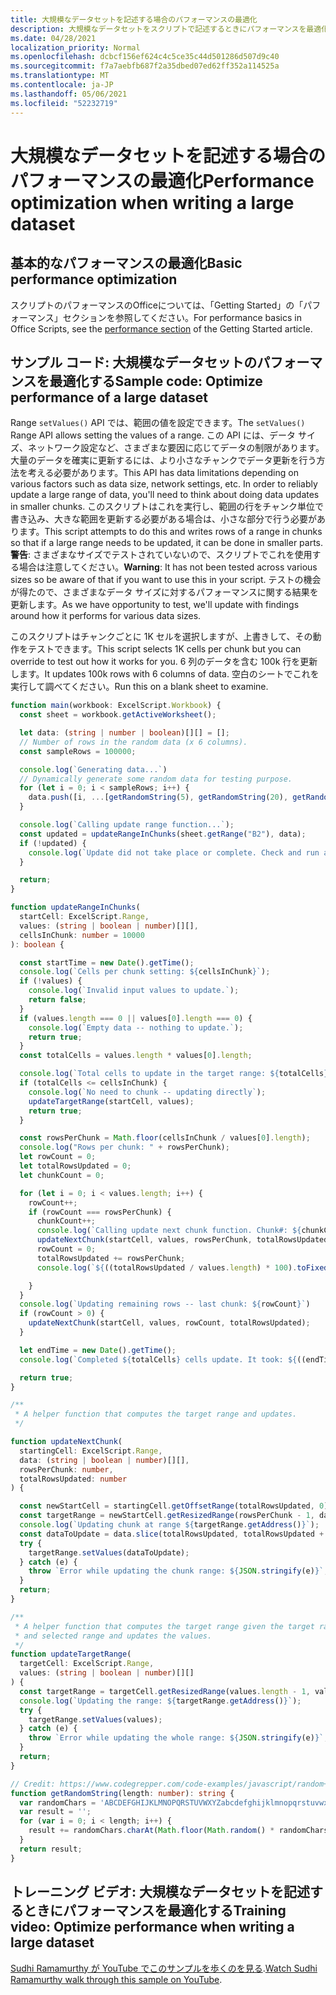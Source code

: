 ```yaml
---
title: 大規模なデータセットを記述する場合のパフォーマンスの最適化
description: 大規模なデータセットをスクリプトで記述するときにパフォーマンスを最適化するOfficeします。
ms.date: 04/28/2021
localization_priority: Normal
ms.openlocfilehash: dcbcf156ef624c4c5ce35c44d501286d507d9c40
ms.sourcegitcommit: f7a7aebfb687f2a35dbed07ed62ff352a114525a
ms.translationtype: MT
ms.contentlocale: ja-JP
ms.lasthandoff: 05/06/2021
ms.locfileid: "52232719"
---
```

# <a name="performance-optimization-when-writing-a-large-dataset"></a><span data-ttu-id="e6c77-103">大規模なデータセットを記述する場合のパフォーマンスの最適化</span><span class="sxs-lookup"><span data-stu-id="e6c77-103">Performance optimization when writing a large dataset</span></span>

## <a name="basic-performance-optimization"></a><span data-ttu-id="e6c77-104">基本的なパフォーマンスの最適化</span><span class="sxs-lookup"><span data-stu-id="e6c77-104">Basic performance optimization</span></span>

<span data-ttu-id="e6c77-105">スクリプトのパフォーマンスのOfficeについては、「Getting Started」の[](getting-started.md#basic-performance-considerations)「パフォーマンス」セクションを参照してください。</span><span class="sxs-lookup"><span data-stu-id="e6c77-105">For performance basics in Office Scripts, see the [performance section](getting-started.md#basic-performance-considerations) of the Getting Started article.</span></span>

## <a name="sample-code-optimize-performance-of-a-large-dataset"></a><span data-ttu-id="e6c77-106">サンプル コード: 大規模なデータセットのパフォーマンスを最適化する</span><span class="sxs-lookup"><span data-stu-id="e6c77-106">Sample code: Optimize performance of a large dataset</span></span>

<span data-ttu-id="e6c77-107">Range `setValues()` API では、範囲の値を設定できます。</span><span class="sxs-lookup"><span data-stu-id="e6c77-107">The `setValues()` Range API allows setting the values of a range.</span></span> <span data-ttu-id="e6c77-108">この API には、データ サイズ、ネットワーク設定など、さまざまな要因に応じてデータの制限があります。大量のデータを確実に更新するには、より小さなチャンクでデータ更新を行う方法を考える必要があります。</span><span class="sxs-lookup"><span data-stu-id="e6c77-108">This API has data limitations depending on various factors such as data size, network settings, etc. In order to reliably update a large range of data, you'll need to think about doing data updates in smaller chunks.</span></span> <span data-ttu-id="e6c77-109">このスクリプトはこれを実行し、範囲の行をチャンク単位で書き込み、大きな範囲を更新する必要がある場合は、小さな部分で行う必要があります。</span><span class="sxs-lookup"><span data-stu-id="e6c77-109">This script attempts to do this and writes rows of a range in chunks so that if a large range needs to be updated, it can be done in smaller parts.</span></span> <span data-ttu-id="e6c77-110">**警告**: さまざまなサイズでテストされていないので、スクリプトでこれを使用する場合は注意してください。</span><span class="sxs-lookup"><span data-stu-id="e6c77-110">**Warning**: It has not been tested across various sizes so be aware of that if you want to use this in your script.</span></span> <span data-ttu-id="e6c77-111">テストの機会が得たので、さまざまなデータ サイズに対するパフォーマンスに関する結果を更新します。</span><span class="sxs-lookup"><span data-stu-id="e6c77-111">As we have opportunity to test, we'll update with findings around how it performs for various data sizes.</span></span>

<span data-ttu-id="e6c77-112">このスクリプトはチャンクごとに 1K セルを選択しますが、上書きして、その動作をテストできます。</span><span class="sxs-lookup"><span data-stu-id="e6c77-112">This script selects 1K cells per chunk but you can override to test out how it works for you.</span></span> <span data-ttu-id="e6c77-113">6 列のデータを含む 100k 行を更新します。</span><span class="sxs-lookup"><span data-stu-id="e6c77-113">It updates 100k rows with 6 columns of data.</span></span> <span data-ttu-id="e6c77-114">空白のシートでこれを実行して調べてください。</span><span class="sxs-lookup"><span data-stu-id="e6c77-114">Run this on a blank sheet to examine.</span></span>

```TypeScript
function main(workbook: ExcelScript.Workbook) {
  const sheet = workbook.getActiveWorksheet();

  let data: (string | number | boolean)[][] = [];
  // Number of rows in the random data (x 6 columns).
  const sampleRows = 100000;

  console.log(`Generating data...`)
  // Dynamically generate some random data for testing purpose. 
  for (let i = 0; i < sampleRows; i++) {
    data.push([i, ...[getRandomString(5), getRandomString(20), getRandomString(10), Math.random()], "Sample data"]);
  }

  console.log(`Calling update range function...`);
  const updated = updateRangeInChunks(sheet.getRange("B2"), data);
  if (!updated) {
    console.log(`Update did not take place or complete. Check and run again.`)
  }

  return;
}

function updateRangeInChunks(
  startCell: ExcelScript.Range,
  values: (string | boolean | number)[][],
  cellsInChunk: number = 10000
): boolean {

  const startTime = new Date().getTime();
  console.log(`Cells per chunk setting: ${cellsInChunk}`);
  if (!values) {
    console.log(`Invalid input values to update.`);
    return false;
  }
  if (values.length === 0 || values[0].length === 0) {
    console.log(`Empty data -- nothing to update.`);
    return true;
  }
  const totalCells = values.length * values[0].length;

  console.log(`Total cells to update in the target range: ${totalCells}`);
  if (totalCells <= cellsInChunk) {
    console.log(`No need to chunk -- updating directly`);
    updateTargetRange(startCell, values);
    return true;
  }

  const rowsPerChunk = Math.floor(cellsInChunk / values[0].length);
  console.log("Rows per chunk: " + rowsPerChunk);
  let rowCount = 0;
  let totalRowsUpdated = 0;
  let chunkCount = 0;

  for (let i = 0; i < values.length; i++) {
    rowCount++;
    if (rowCount === rowsPerChunk) {
      chunkCount++;
      console.log(`Calling update next chunk function. Chunk#: ${chunkCount}`);
      updateNextChunk(startCell, values, rowsPerChunk, totalRowsUpdated);
      rowCount = 0;
      totalRowsUpdated += rowsPerChunk;
      console.log(`${((totalRowsUpdated / values.length) * 100).toFixed(1)}% Done`);

    }
  }
  console.log(`Updating remaining rows -- last chunk: ${rowCount}`)
  if (rowCount > 0) {
    updateNextChunk(startCell, values, rowCount, totalRowsUpdated);
  }

  let endTime = new Date().getTime();
  console.log(`Completed ${totalCells} cells update. It took: ${((endTime - startTime) / 1000).toFixed(6)} seconds to complete. ${((((endTime  - startTime) / 1000)) / cellsInChunk).toFixed(8)} seconds per ${cellsInChunk} cells-chunk.`);

  return true;
}

/**
 * A helper function that computes the target range and updates. 
 */

function updateNextChunk(
  startingCell: ExcelScript.Range,
  data: (string | boolean | number)[][],
  rowsPerChunk: number,
  totalRowsUpdated: number
) {

  const newStartCell = startingCell.getOffsetRange(totalRowsUpdated, 0);
  const targetRange = newStartCell.getResizedRange(rowsPerChunk - 1, data[0].length - 1);
  console.log(`Updating chunk at range ${targetRange.getAddress()}`);
  const dataToUpdate = data.slice(totalRowsUpdated, totalRowsUpdated + rowsPerChunk);
  try {
    targetRange.setValues(dataToUpdate);
  } catch (e) {
    throw `Error while updating the chunk range: ${JSON.stringify(e)}`;
  }
  return;
}

/**
 * A helper function that computes the target range given the target range's starting cell
 * and selected range and updates the values.
 */
function updateTargetRange(
  targetCell: ExcelScript.Range,
  values: (string | boolean | number)[][]
) {
  const targetRange = targetCell.getResizedRange(values.length - 1, values[0].length - 1);
  console.log(`Updating the range: ${targetRange.getAddress()}`);
  try {
    targetRange.setValues(values);
  } catch (e) {
    throw `Error while updating the whole range: ${JSON.stringify(e)}`;
  }
  return;
}

// Credit: https://www.codegrepper.com/code-examples/javascript/random+text+generator+javascript
function getRandomString(length: number): string {
  var randomChars = 'ABCDEFGHIJKLMNOPQRSTUVWXYZabcdefghijklmnopqrstuvwxyz0123456789';
  var result = '';
  for (var i = 0; i < length; i++) {
    result += randomChars.charAt(Math.floor(Math.random() * randomChars.length));
  }
  return result;
}
```

## <a name="training-video-optimize-performance-when-writing-a-large-dataset"></a><span data-ttu-id="e6c77-115">トレーニング ビデオ: 大規模なデータセットを記述するときにパフォーマンスを最適化する</span><span class="sxs-lookup"><span data-stu-id="e6c77-115">Training video: Optimize performance when writing a large dataset</span></span>

<span data-ttu-id="e6c77-116">[Sudhi Ramamurthy が YouTube でこのサンプルを歩くのを見る](https://youtu.be/BP9Kp0Ltj7U).</span><span class="sxs-lookup"><span data-stu-id="e6c77-116">[Watch Sudhi Ramamurthy walk through this sample on YouTube](https://youtu.be/BP9Kp0Ltj7U).</span></span>

